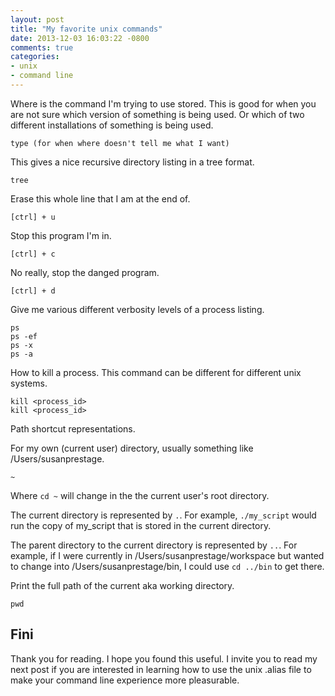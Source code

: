 ```yaml
---
layout: post
title: "My favorite unix commands"
date: 2013-12-03 16:03:22 -0800
comments: true
categories:
- unix
- command line
---
```


Where is the command I'm trying to use stored.  This is good for when you are not sure which version of something is being used.  Or which of two different installations of something is being used.
```
type (for when where doesn't tell me what I want)
```

This gives a nice recursive directory listing in a tree format.
```
tree
```

Erase this whole line that I am at the end of.
```
[ctrl] + u
```

Stop this program I'm in.
```
[ctrl] + c
```

No really, stop the danged program.
```
[ctrl] + d
```

Give me various different verbosity levels of a process listing.
```
ps
ps -ef
ps -x
ps -a
```

How to kill a process.  This command can be different for different unix systems.
```
kill <process_id>
kill <process_id>
```

Path shortcut representations.

For my own (current user) directory, usually something like /Users/susanprestage.
```
~
```
Where `cd ~` will change in the the current user's root directory.

The current directory is represented by `.`.  For example, `./my_script` would run the copy of my_script that is stored in the current directory.

The parent directory to the current directory is represented by `..`.  For example, if I were currently in /Users/susanprestage/workspace but wanted to change into /Users/susanprestage/bin, I could use `cd ../bin` to get there.

Print the full path of the current aka working directory.
```
pwd
```

## Fini

Thank you for reading.  I hope you found this useful.  I invite you to read my next post if you are interested in learning how to use the unix .alias file to make your command line experience more pleasurable.
